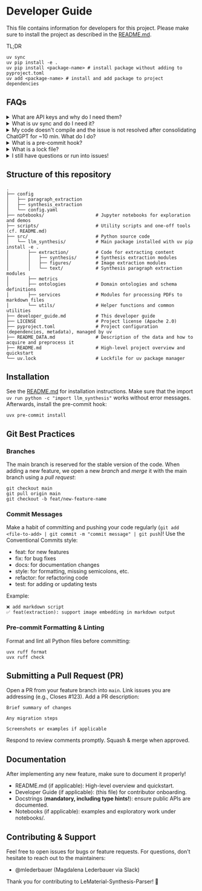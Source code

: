 # Developer Guide
This file contains information for developers for this project. Please make sure to install the project as described in the [README.md](README.md).

TL;DR
```
uv sync
uv pip install -e .
uv pip install <package-name> # install package without adding to pyproject.toml
uv add <package-name> # install and add package to project dependencies
```

## FAQs

<details>
<summary>What are API keys and why do I need them?</summary>
API keys are credentials used to authenticate with external services (e.g., LLM providers, OCR APIs). You store them in your .env file so our code can securely access these services without hardcoding secrets. **Under no circumstance should you share your API key, post or commit it anywhere!** You can get API keys on the websites of the respective providers.
</details>
<details>
<summary>What is uv sync and do I need it?</summary>
`uv` is a fantastic, light-weight and user-friendly dependency manager -- think of it as an alternative to `pip`. `uv sync` installs all dependencies defined in pyproject.toml into your virtual environment. Always run it after pulling changes to ensure you have the latest required packages.
</details>
<details>
<summary>My code doesn't compile and the issue is not resolved after consolidating ChatGPT for ~10 min. What do I do?</summary>
Please raise an issue in the GitHub repository with details about the error, steps to reproduce, and any relevant logs or screenshots (important for us to reproduce!). Our team will triage and help resolve it.
</details>
<details>
<summary>What is a pre-commit hook?</summary>
A pre-commit hook is a script that runs before each git commit. It ensures, for example, that the code adheres to python style guides. We use `uvx pre-commit install` to enforce formatting and linting automatically, catching issues early.
</details>
<details>
<summary>What is a lock file?</summary>
The lock file (`uv.lock`) pins exact versions of all dependencies. This ensures consistent installs across machines and CI runs. If `uv` causes issues for you, deleting the lock file and `.venv/` directory and reinstalling might do the job.
</details>
<details>
<summary>I still have questions or run into issues!</summary>
Get in touch with us -- preferably via the designated slack channel, feel free to also contact @mlederbauer on GitHub / Magdalena Lederbauer on slack.
</details>

## Structure of this repository

```
.
├── config
│   ├── paragraph_extraction
│   ├── synthesis_extraction
│   └── config.yaml
├── notebooks/                   # Jupyter notebooks for exploration and demos
├── scripts/                     # Utility scripts and one-off tools (cf. README.md)
├── src/                         # Python source code
│   └── llm_synthesis/           # Main package installed with uv pip install -e .
│       ├── extraction/          # Code for extracting content
│       │   ├── synthesis/       # Synthesis extraction modules
│       │   ├── figures/         # Image extraction modules
│       │   └── text/            # Synthesis paragraph extraction modules
│       ├── metrics
│       ├── ontologies           # Domain ontologies and schema definitions
│       ├── services             # Modules for processing PDFs to markdown files
│       └── utils/               # Helper functions and common utilities
├── developer_guide.md           # This developer guide
├── LICENSE                      # Project license (Apache 2.0)
├── pyproject.toml               # Project configuration (dependencies, metadata), managed by uv
├── README_DATA.md               # Description of the data and how to acquire and preprocess it
├── README.md                    # High-level project overview and quickstart
└── uv.lock                      # Lockfile for uv package manager
```


## Installation

See the [README.md](README.md) for installation instructions. Make sure that the import `uv run python -c "import llm_synthesis"` works without error messages. Afterwards, install the pre-commit hook:
```
uvx pre-commit install
```

## Git Best Practices

### Branches
The main branch is reserved for the stable version of the code. When adding a new feature, we open a new *branch* and *merge* it with the main branch using a *pull request*:

```
git checkout main
git pull origin main
git checkout -b feat/new-feature-name
```

### Commit Messages

Make a habit of committing and pushing your code regularly (`git add <file-to-add> | git commit -m "commit message" | git push`)! Use the Conventional Commits style:

* feat: for new features
* fix: for bug fixes
* docs: for documentation changes
* style: for formatting, missing semicolons, etc.
* refactor: for refactoring code
* test: for adding or updating tests

Example:
```
❌ add markdown script
✅ feat(extraction): support image embedding in markdown output
```
### Pre-commit Formatting & Linting

Format and lint all Python files before committing:
```
uvx ruff format
uvx ruff check
```

## Submitting a Pull Request (PR)

Open a PR from your feature branch into `main`.
Link issues you are addressing (e.g., Closes #123).
Add a PR description:

```
Brief summary of changes

Any migration steps

Screenshots or examples if applicable
```
Respond to review comments promptly.
Squash & merge when approved.

## Documentation

After implementing any new feature, make sure to document it properly!
* README.md (if applicable): High-level overview and quickstart.
* Developer Guide (if applicable): (this file) for contributor onboarding.
* Docstrings (**mandatory, including type hints!**): ensure public APIs are documented.
* Notebooks (if applicable): examples and exploratory work under notebooks/.

## Contributing & Support

Feel free to open issues for bugs or feature requests.
For questions, don't hesitate to reach out to the maintainers:
* @mlederbauer (Magdalena Lederbauer via Slack)

Thank you for contributing to LeMaterial-Synthesis-Parser! 🎉
